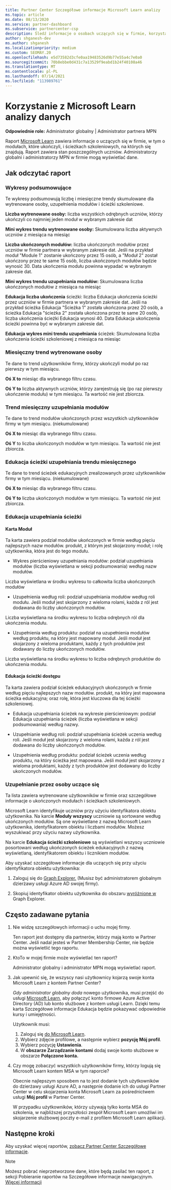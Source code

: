```yaml
---
title: Partner Center Szczegółowe informacje Microsoft Learn analizy
ms.topic: article
ms.date: 08/13/2020
ms.service: partner-dashboard
ms.subservice: partnercenter-csp
description: Śledź informacje o osobach uczących się w firmie, korzystając z danych dotyczących poszczególnych szkoleń, ukończonych modułów, ukończonych ścieżek szkoleniowych i nie tylko.
author: shganesh-dev
ms.author: shganesh
ms.localizationpriority: medium
ms.custom: SEOMAY.20
ms.openlocfilehash: e5d73582d3cfe0aa19483526d9b77e55a4c7e0a0
ms.sourcegitcommit: 70b8ebbe0d431c7a13529f9eabd1b24f40108a46
ms.translationtype: MT
ms.contentlocale: pl-PL
ms.lasthandoff: 07/14/2021
ms.locfileid: "113989761"
---
```

# <a name="use-microsoft-learn-analytics-reports"></a>Korzystanie z Microsoft Learn analizy danych

**Odpowiednie role:** Administrator globalny | Administrator partnera MPN

Raport [Microsoft Learn](/learn/) zawiera informacje o uczących się w firmie, w tym o modułach, które ukończyli, i ścieżkach szkoleniowych, na których się znajdują. Raport zawiera stan poszczególnych uczniów. Administratorzy globalni i administratorzy MPN w firmie mogą wyświetlać dane.

## <a name="how-to-read-the-report"></a>Jak odczytać raport

### <a name="summary-charts"></a>Wykresy podsumowujące

Te wykresy podsumowują liczbę i miesięczne trendy skumulowane dla wytrenowane osoby, uzupełnienia modułów i ścieżki szkoleniowe.

**Liczba wytrenowane osoby:** liczba wszystkich odrębnych uczniów, którzy ukończyli co najmniej jeden moduł w wybranym zakresie dat 

**Mini wykres trendu wytrenowane osoby:** Skumulowana liczba aktywnych uczniów z miesiąca na miesiąc 

**Liczba ukończonych modułów:** liczba ukończonych modułów przez uczniów w firmie partnera w wybranym zakresie dat.
Jeśli na przykład moduł "Module 1" zostanie ukończony przez 15 osób, a "Moduł 2" został ukończony przez te same 15 osób, liczba ukończonych modułów będzie wynosić 30. Data ukończenia modułu powinna wypadać w wybranym zakresie dat.

**Mini wykres trendu uzupełniania modułów:** Skumulowana liczba ukończonych modułów z miesiąca na miesiąc 

**Edukacja liczba ukończenia** ścieżki: liczba Edukacja ukończenia ścieżki przez uczniów w firmie partnera w wybranym zakresie dat.
Jeśli na przykład ścieżka Edukacja "Ścieżka 1" została ukończona przez 20 osób, a ścieżka Edukacja "ścieżka 2" została ukończona przez te same 20 osób, liczba ukończenia ścieżki Edukacja wynosi 40. Data Edukacja ukończenia ścieżki powinna być w wybranym zakresie dat.

**Edukacja wykres mini trendu uzupełniania** ścieżek: Skumulowana liczba ukończenia ścieżki szkoleniowej z miesiąca na miesiąc 

### <a name="trained-individuals-monthly-trend"></a>Miesięczny trend wytrenowane osoby

Te dane to trend użytkowników firmy, którzy ukończyli moduł po raz pierwszy w tym miesiącu. 

**Oś X to** miesiąc dla wybranego filtru czasu. 

**Oś Y to** liczba aktywnych uczniów, którzy zarejestrują się (po raz pierwszy ukończenie modułu) w tym miesiącu. Ta wartość nie jest zbiorcza.

### <a name="module-completions-monthly-trend"></a>Trend miesięczny uzupełniania modułów

Te dane to trend modułów ukończonych przez wszystkich użytkowników firmy w tym miesiącu. (niekumulowane) 

**Oś X to** miesiąc dla wybranego filtru czasu. 

**Oś Y** to liczba ukończonych modułów w tym miesiącu. Ta wartość nie jest zbiorcza.

### <a name="learning-path-completions-monthly-trend"></a>Edukacja ścieżki uzupełniania trendu miesięcznego

Te dane to trend ścieżek edukacyjnych zrealizowanych przez użytkowników firmy w tym miesiącu. (niekumulowane) 

**Oś X to** miesiąc dla wybranego filtru czasu. 

**Oś Y to** liczba ukończonych modułów w tym miesiącu. Ta wartość nie jest zbiorcza.

### <a name="learning-path-completion-tabs"></a>Edukacja uzupełniania ścieżki

#### <a name="module-tab"></a>Karta Moduł

Ta karta zawiera podział modułów ukończonych w firmie według pięciu najlepszych nazw modułów. produkt, z którym jest skojarzony moduł; i rolę użytkownika, która jest do tego modułu.  

- Wykres pierścieniowy uzupełniania modułów: podział uzupełniania modułów (liczba wyświetlana w sekcji podsumowania) według nazw modułów.

Liczba wyświetlana w środku wykresu to całkowita liczba ukończonych modułów

- Uzupełnienia według roli: podział uzupełniania modułów według roli modułu. Jeśli moduł jest skojarzony z wieloma rolami, każda z ról jest dodawana do liczby ukończonych modułów.

Liczba wyświetlana na środku wykresu to liczba odrębnych ról dla ukończenia modułu. 

- Uzupełnienia według produktu: podział na uzupełnienia modułów według produktu, na który jest mapowany moduł. Jeśli moduł jest skojarzony z wieloma produktami, każdy z tych produktów jest dodawany do liczby ukończonych modułów.    

Liczba wyświetlana na środku wykresu to liczba odrębnych produktów do ukończenia modułu.  

#### <a name="learning-path-tab"></a>Edukacja ścieżki dostępu

Ta karta zawiera podział ścieżek edukacyjnych ukończonych w firmie według pięciu najlepszych nazw modułów. produkt, na który jest mapowana ścieżka edukacyjna; oraz rolę, która jest kluczowa dla tej ścieżki szkoleniowej.  

- Edukacja uzupełniania ścieżek na wykresie pierścieniowym: podział Edukacja uzupełniania ścieżek (liczba wyświetlana w sekcji podsumowania) według nazwy.

- Uzupełnianie według roli: podział uzupełniania ścieżek uczenia według roli. Jeśli moduł jest skojarzony z wieloma rolami, każda z ról jest dodawana do liczby ukończonych modułów.

- Uzupełnienia według produktu: podział ścieżek uczenia według produktu, na który ścieżka jest mapowana. Jeśli moduł jest skojarzony z wieloma produktami, każdy z tych produktów jest dodawany do liczby ukończonych modułów.

### <a name="completions-by-learning-individuals"></a>Uzupełnianie przez osoby uczące się

Ta lista zawiera wytrenowane użytkowników w firmie oraz szczegółowe informacje o ukończonych modułach i ścieżkach szkoleniowych.

Microsoft Learn identyfikuje uczniów przy użyciu identyfikatora obiektu użytkownika. Na karcie **Moduły wszyscy** uczniowie są sortowane według ukończonych modułów. Są one wyświetlane z nazwą Microsoft Learn użytkownika, identyfikatorem obiektu i liczbami modułów. Możesz wyszukiwać przy użyciu nazwy użytkownika. 

Na karcie **Edukacja ścieżki szkoleniowe** są wyświetlani wszyscy uczniowie posortowani według ukończonych ścieżek edukacyjnych z nazwą wyświetlaną, identyfikatorem obiektu i licznikiem modułów.

Aby uzyskać szczegółowe informacje dla uczących się przy użyciu identyfikatora obiektu użytkownika: 

1. Zaloguj się do [Graph Explorer.](https://developer.microsoft.com/graph/graph-explorer ) (Musisz być administratorem globalnym dzierżawy usługi Azure AD swojej firmy).

2. Skopiuj identyfikator obiektu użytkownika do obszaru [wyróżnione w](https://graph.microsoft.com/v1.0/users/a9633ad7-c8dc-4587-b119-0bc286b0711f) Graph Explorer. 

## <a name="frequently-asked-questions-faq"></a>Często zadawane pytania

1. Nie widzę szczegółowych informacji o uchu mojej firmy.

   Ten raport jest dostępny dla partnerów, którzy mają konto w Partner Center. Jeśli nadal jesteś w Partner Membership Center, nie będzie można wyświetlić tego raportu.

2. KtoTo w mojej firmie może wyświetlać ten raport? 

   Administrator globalny i administrator MPN mogą wyświetlać raport.

3. Jak upewnić się, że wszyscy nasi użytkownicy kojarzą swoje konta Microsoft Learn z kontem Partner Center?

   *Gdy administrator globalny doda* nowego użytkownika, musi przejść do usługi [Microsoft Learn,](/learn/) aby połączyć konto firmowe Azure Active Directory (AD) lub konto służbowe z kontem usługi Learn. Dzięki temu karta Szczegółowe informacje Edukacja będzie pokazywać odpowiednie kursy i umiejętności.
   
   Użytkownik musi:
   
   1. Zaloguj się [do Microsoft Learn](/learn/).
   2. Wybierz zdjęcie profilowe, a następnie wybierz **pozycję Mój profil**.
   3. Wybierz pozycję **Ustawienia**.
   4. W **obszarze Zarządzanie kontami** dodaj swoje konto służbowe w obszarze **Połączone konta.**

4. Czy mogę zobaczyć wszystkich użytkowników firmy, którzy logują się Microsoft Learn kontem MSA w tym raporcie?

   Obecnie najlepszym sposobem na to jest dodanie tych użytkowników do dzierżawy usługi Azure AD, a następnie dodanie ich do usługi Partner Center w celu skojarzenia konta Microsoft Learn za pośrednictwem usługi **Mój profil** w Partner Center. 

   W przypadku użytkowników, którzy używają tylko konta MSA do szkolenia, w najbliższej przyszłości zespół Microsoft Learn umożliwi im skojarzenie służbowej poczty e-mail z profilem Microsoft Learn aplikacji. 

## <a name="next-steps"></a>Następne kroki

Aby uzyskać więcej raportów, [zobacz Partner Center Szczegółowe informacje](partner-center-insights.md).

>[!NOTE] 
> Możesz pobrać nieprzetworzone dane, które będą zasilać ten raport, z sekcji Pobieranie raportów na Szczegółowe informacje nawigacyjnym. [Więcej informacji](pci-download-reports.md) 
